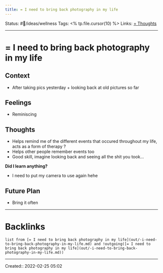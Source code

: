 ```yaml
---
title: = I need to bring back photography in my life
---
```

Status: #💭/ideas/wellness
Tags: <% tp.file.cursor(10) %>
Links: [= Thoughts](out/-thoughts.md)
___
# = I need to bring back photography in my life
## Context
- After taking pics yesterday + looking back at old pictures so far


## Feelings
 - Reminiscing

## Thoughts
- Helps remind me of the different events that occured throughout my life, acts as a form of therapy ?
- Helps other people remember events too
- Good skill, imagine looking back and seeing all the shit you took...

**Did I learn anything?**
- I need to put my camera to use again hehe
## Future Plan
- Bring it often
___
# Backlinks
```dataview
list from [= I need to bring back photography in my life](out/-i-need-to-bring-back-photography-in-my-life.md) and !outgoing([= I need to bring back photography in my life](out/-i-need-to-bring-back-photography-in-my-life.md))
```
___
Created::  2022-02-25 05:02

